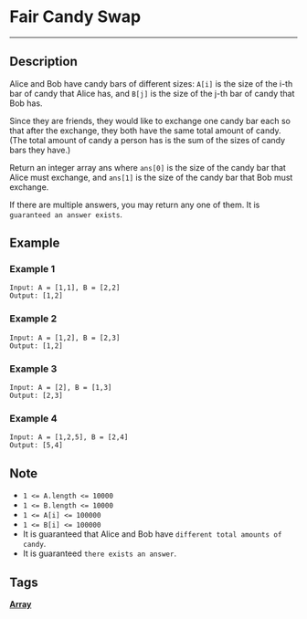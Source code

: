 # Fair Candy Swap
-----
## Description
Alice and Bob have candy bars of different sizes: `A[i]` is the size of the i-th bar of candy that Alice has, and `B[j]` is the size of the j-th bar of candy that Bob has.

Since they are friends, they would like to exchange one candy bar each so that after the exchange, they both have the same total amount of candy.  (The total amount of candy a person has is the sum of the sizes of candy bars they have.)

Return an integer array ans where `ans[0]` is the size of the candy bar that Alice must exchange, and `ans[1]` is the size of the candy bar that Bob must exchange.

If there are multiple answers, you may return any one of them.  It is `guaranteed an answer exists`.

## Example
### Example 1
```
Input: A = [1,1], B = [2,2]
Output: [1,2]
```

### Example 2
```
Input: A = [1,2], B = [2,3]
Output: [1,2]
```

### Example 3
```
Input: A = [2], B = [1,3]
Output: [2,3]
```

### Example 4
```
Input: A = [1,2,5], B = [2,4]
Output: [5,4]
```

## Note
* `1 <= A.length <= 10000`
* `1 <= B.length <= 10000`
* `1 <= A[i] <= 100000`
* `1 <= B[i] <= 100000`
* It is guaranteed that Alice and Bob have `different total amounts of candy`.
* It is guaranteed `there exists an answer`.

## Tags
**[Array](https://leetcode.com/tag/array)**

